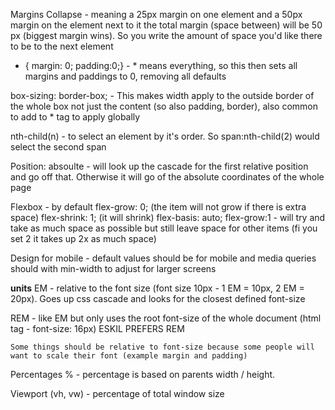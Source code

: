 Margins Collapse - meaning a 25px margin on one element and a 50px margin on the element next to it the total margin (space between) will be 50 px (biggest margin wins). So you write the amount of space you'd like there to be to the next element

* { margin: 0; padding:0;} - * means everything, so this then sets all margins and paddings to 0, removing all defaults

box-sizing: border-box;  - This makes width apply to the outside border of the whole box not just the content (so also padding, border), also common to add to * tag to apply globally


nth-child(n) - to select an element by it's order. So span:nth-child(2) would select the second span 

Position: absoulte - will look up the cascade for the first relative position and go off that. Otherwise it will go of the absolute coordinates of the whole page

Flexbox - by default flex-grow: 0; (the item will not grow if there is extra space) flex-shrink: 1; (it will shrink) flex-basis: auto;
    flex-grow:1 - will try and take as much space as possible but still leave space for other items (fi you set 2 it takes up 2x as much space)

Design for mobile - default values should be for mobile and media queries should with min-width to adjust for larger screens





**units**
EM - relative to the font size (font size 10px - 1 EM = 10px, 2 EM = 20px). Goes up css cascade and looks for the closest defined font-size

REM - like EM but only uses the root font-size of the whole document (html tag - font-size: 16px) ESKIL PREFERS REM

    Some things should be relative to font-size because some people will want to scale their font (example margin and padding)

Percentages % - percentage is based on parents width / height. 

Viewport (vh, vw) - percentage of total window size




